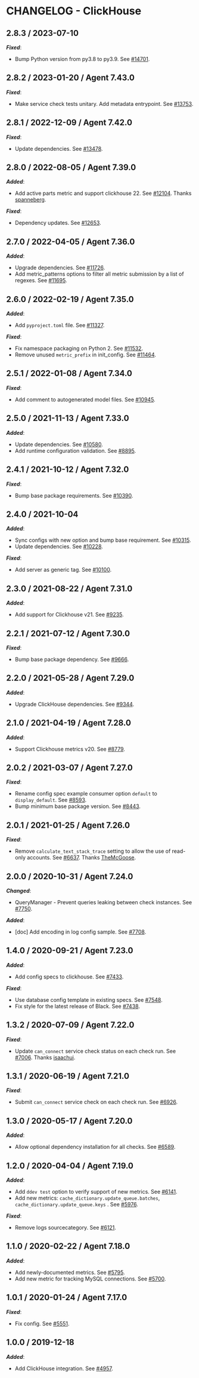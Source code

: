 # CHANGELOG - ClickHouse

## 2.8.3 / 2023-07-10

***Fixed***:

* Bump Python version from py3.8 to py3.9. See [#14701](https://github.com/DataDog/integrations-core/pull/14701).

## 2.8.2 / 2023-01-20 / Agent 7.43.0

***Fixed***: 

* Make service check tests unitary. Add metadata entrypoint. See [#13753](https://github.com/DataDog/integrations-core/pull/13753).


## 2.8.1 / 2022-12-09 / Agent 7.42.0

***Fixed***: 

* Update dependencies. See [#13478](https://github.com/DataDog/integrations-core/pull/13478).


## 2.8.0 / 2022-08-05 / Agent 7.39.0

***Added***: 

* Add active parts metric and support clickhouse 22. See [#12104](https://github.com/DataDog/integrations-core/pull/12104). Thanks [spanneberg](https://github.com/spanneberg).

***Fixed***: 

* Dependency updates. See [#12653](https://github.com/DataDog/integrations-core/pull/12653).


## 2.7.0 / 2022-04-05 / Agent 7.36.0

***Added***: 

* Upgrade dependencies. See [#11726](https://github.com/DataDog/integrations-core/pull/11726).
* Add metric_patterns options to filter all metric submission by a list of regexes. See [#11695](https://github.com/DataDog/integrations-core/pull/11695).


## 2.6.0 / 2022-02-19 / Agent 7.35.0

***Added***: 

* Add `pyproject.toml` file. See [#11327](https://github.com/DataDog/integrations-core/pull/11327).

***Fixed***: 

* Fix namespace packaging on Python 2. See [#11532](https://github.com/DataDog/integrations-core/pull/11532).
* Remove unused `metric_prefix` in init_config. See [#11464](https://github.com/DataDog/integrations-core/pull/11464).


## 2.5.1 / 2022-01-08 / Agent 7.34.0

***Fixed***: 

* Add comment to autogenerated model files. See [#10945](https://github.com/DataDog/integrations-core/pull/10945).


## 2.5.0 / 2021-11-13 / Agent 7.33.0

***Added***: 

* Update dependencies. See [#10580](https://github.com/DataDog/integrations-core/pull/10580).
* Add runtime configuration validation. See [#8895](https://github.com/DataDog/integrations-core/pull/8895).


## 2.4.1 / 2021-10-12 / Agent 7.32.0

***Fixed***: 

* Bump base package requirements. See [#10390](https://github.com/DataDog/integrations-core/pull/10390).


## 2.4.0 / 2021-10-04

***Added***: 

* Sync configs with new option and bump base requirement. See [#10315](https://github.com/DataDog/integrations-core/pull/10315).
* Update dependencies. See [#10228](https://github.com/DataDog/integrations-core/pull/10228).

***Fixed***: 

* Add server as generic tag. See [#10100](https://github.com/DataDog/integrations-core/pull/10100).


## 2.3.0 / 2021-08-22 / Agent 7.31.0

***Added***: 

* Add support for Clickhouse v21. See [#9235](https://github.com/DataDog/integrations-core/pull/9235).


## 2.2.1 / 2021-07-12 / Agent 7.30.0

***Fixed***: 

* Bump base package dependency. See [#9666](https://github.com/DataDog/integrations-core/pull/9666).


## 2.2.0 / 2021-05-28 / Agent 7.29.0

***Added***: 

* Upgrade ClickHouse dependencies. See [#9344](https://github.com/DataDog/integrations-core/pull/9344).


## 2.1.0 / 2021-04-19 / Agent 7.28.0

***Added***: 

* Support Clickhouse metrics v20. See [#8779](https://github.com/DataDog/integrations-core/pull/8779).


## 2.0.2 / 2021-03-07 / Agent 7.27.0

***Fixed***: 

* Rename config spec example consumer option `default` to `display_default`. See [#8593](https://github.com/DataDog/integrations-core/pull/8593).
* Bump minimum base package version. See [#8443](https://github.com/DataDog/integrations-core/pull/8443).


## 2.0.1 / 2021-01-25 / Agent 7.26.0

***Fixed***: 

* Remove `calculate_text_stack_trace` setting to allow the use of read-only accounts. See [#6637](https://github.com/DataDog/integrations-core/pull/6637). Thanks [TheMcGoose](https://github.com/TheMcGoose).


## 2.0.0 / 2020-10-31 / Agent 7.24.0

***Changed***: 

* QueryManager - Prevent queries leaking between check instances. See [#7750](https://github.com/DataDog/integrations-core/pull/7750).

***Added***: 

* [doc] Add encoding in log config sample. See [#7708](https://github.com/DataDog/integrations-core/pull/7708).


## 1.4.0 / 2020-09-21 / Agent 7.23.0

***Added***: 

* Add config specs to clickhouse. See [#7433](https://github.com/DataDog/integrations-core/pull/7433).

***Fixed***: 

* Use database config template in existing specs. See [#7548](https://github.com/DataDog/integrations-core/pull/7548).
* Fix style for the latest release of Black. See [#7438](https://github.com/DataDog/integrations-core/pull/7438).


## 1.3.2 / 2020-07-09 / Agent 7.22.0

***Fixed***: 

* Update `can_connect` service check status on each check run. See [#7006](https://github.com/DataDog/integrations-core/pull/7006). Thanks [isaachui](https://github.com/isaachui).


## 1.3.1 / 2020-06-19 / Agent 7.21.0

***Fixed***: 

* Submit `can_connect` service check on each check run. See [#6926](https://github.com/DataDog/integrations-core/pull/6926).


## 1.3.0 / 2020-05-17 / Agent 7.20.0

***Added***: 

* Allow optional dependency installation for all checks. See [#6589](https://github.com/DataDog/integrations-core/pull/6589).


## 1.2.0 / 2020-04-04 / Agent 7.19.0

***Added***: 

* Add `ddev test` option to verify support of new metrics. See [#6141](https://github.com/DataDog/integrations-core/pull/6141).
* Add new metrics: `cache_dictionary.update_queue.batches`, `cache_dictionary.update_queue.keys` . See [#5976](https://github.com/DataDog/integrations-core/pull/5976).

***Fixed***: 

* Remove logs sourcecategory. See [#6121](https://github.com/DataDog/integrations-core/pull/6121).


## 1.1.0 / 2020-02-22 / Agent 7.18.0

***Added***: 

* Add newly-documented metrics. See [#5795](https://github.com/DataDog/integrations-core/pull/5795).
* Add new metric for tracking MySQL connections. See [#5700](https://github.com/DataDog/integrations-core/pull/5700).


## 1.0.1 / 2020-01-24 / Agent 7.17.0

***Fixed***: 

* Fix config. See [#5551](https://github.com/DataDog/integrations-core/pull/5551).


## 1.0.0 / 2019-12-18

***Added***: 

* Add ClickHouse integration. See [#4957](https://github.com/DataDog/integrations-core/pull/4957).

